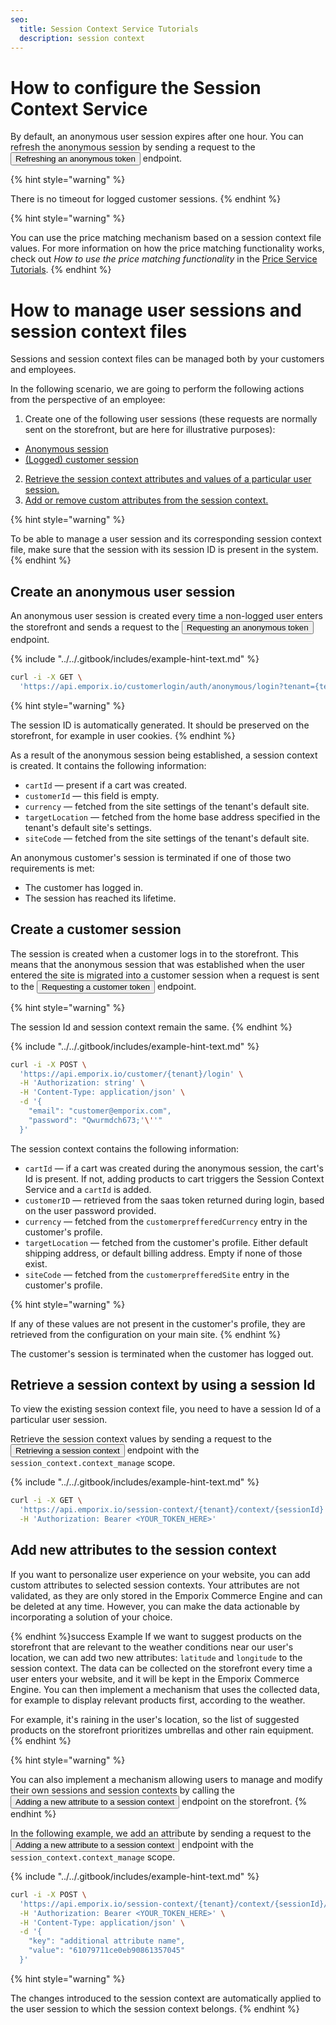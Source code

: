 ```yaml
---
seo:
  title: Session Context Service Tutorials
  description: session context
---
```


# How to configure the Session Context Service

By default, an anonymous user session expires after one hour. You can refresh the anonymous session by sending a request to the <nobr><Button to="/openapi/oauth/#operation/GET-oauth-refresh-anonymous-access-token" size="small">Refreshing an anonymous token</Button></nobr> endpoint.

{% hint style="warning" %}

There is no timeout for logged customer sessions.
{% endhint %}

{% hint style="warning" %}

You can use the price matching mechanism based on a session context file values. For more information on how the price matching functionality works, check out *How to use the price matching functionality* in the [Price Service Tutorials](/content/price#how-to-use-the-price-matching-functionality).
{% endhint %}

# How to manage user sessions and session context files

Sessions and session context files can be managed both by your customers and employees. 

In the following scenario, we are going to perform the following actions from the perspective of an employee:

1. Create one of the following user sessions (these requests are normally sent on the storefront, but are here for illustrative purposes):
* [Anonymous session](#create-an-anonymous-user-session)
* [(Logged) customer session](#create-a-customer-session)
2. [Retrieve the session context attributes and values of a particular user session.](#retrieve-a-session-context-by-using-a-session-id)
3. [Add or remove custom attributes from the session context.](#add-new-attributes-to-the-session-context)

{% hint style="warning" %}

To be able to manage a user session and its corresponding session context file, make sure that the session with its session ID is present in the system. 
{% endhint %}

## Create an anonymous user session

An anonymous user session is created every time a non-logged user enters the storefront and sends a request to the <nobr><Button to="/openapi/oauth/#operation/GET-oauth-generate-anonymous-access-token" size="small">Requesting an anonymous token</Button></nobr> endpoint.

{% include "../../.gitbook/includes/example-hint-text.md" %}

```bash
curl -i -X GET \
  'https://api.emporix.io/customerlogin/auth/anonymous/login?tenant={tenant}&client_id={client_id}'
```

{% hint style="warning" %}

The session ID is automatically generated. It should be preserved on the storefront, for example in user cookies.
{% endhint %}


As a result of the anonymous session being established, a session context is created. It contains the following information:

* `cartId` — present if a cart was created.
* `customerId` — this field is empty.
* `currency` — fetched from the site settings of the tenant's default site.
* `targetLocation` — fetched from the home base address specified in the tenant's default site's settings.
* `siteCode` — fetched from the site settings of the tenant's default site.

An anonymous customer's session is terminated if one of those two requirements is met:

* The customer has logged in. 
* The session has reached its lifetime.


## Create a customer session

The session is created when a customer logs in to the storefront. This means that the anonymous session that was established when the user entered the site is migrated into a customer session when a request is sent to the <nobr><Button to="/openapi/oauth/#operation/POST-oauth-authorize-customer" size="small">Requesting a customer token</Button></nobr> endpoint. 

{% hint style="warning" %}

The session Id and session context remain the same.
{% endhint %}


{% include "../../.gitbook/includes/example-hint-text.md" %}

```bash
curl -i -X POST \
  'https://api.emporix.io/customer/{tenant}/login' \
  -H 'Authorization: string' \
  -H 'Content-Type: application/json' \
  -d '{
    "email": "customer@emporix.com",
    "password": "Qwurmdch673;'\''"
  }'
```

The session context contains the following information:

* `cartId` — if a cart was created during the anonymous session, the cart's Id is present. If not, adding products to cart triggers the Session Context Service and a `cartId` is added.
* `customerID` — retrieved from the saas token returned during login, based on the user password provided.
* `currency` — fetched from the `customerprefferedCurrency` entry in the customer's profile.
* `targetLocation` — fetched from the customer's profile. Either default shipping address, or default billing address. Empty if none of those exist.
* `siteCode` — fetched from the `customerprefferedSite` entry in the customer's profile.

{% hint style="warning" %}

If any of these values are not present in the customer's profile, they are retrieved from the configuration on your main site.
{% endhint %}

The customer's session is terminated when the customer has logged out.

## Retrieve a session context by using a session Id

To view the existing session context file, you need to have a session Id of a particular user session.

Retrieve the session context values by sending a request to the <nobr><Button to="/openapi/session-context/#operation/GET-session-context-retrieve-session-context" size="small">Retrieving a session context</Button></nobr> endpoint with the `session_context.context_manage` scope.


{% include "../../.gitbook/includes/example-hint-text.md" %}

```bash
curl -i -X GET \
  'https://api.emporix.io/session-context/{tenant}/context/{sessionId}' \
  -H 'Authorization: Bearer <YOUR_TOKEN_HERE>'
```

## Add new attributes to the session context

If you want to personalize user experience on your website, you can add custom attributes to selected session contexts. Your attributes are not validated, as they are only stored in the Emporix Commerce Engine and can be deleted at any time. However, you can make the data actionable by incorporating a solution of your choice.

{% endhint %}success Example
If we want to suggest products on the storefront that are relevant to the weather conditions near our user's location, we can add two new attributes: `latitude` and `longitude` to the session context. 
The data can be collected on the storefront every time a user enters your website, and it will be kept in the Emporix Commerce Engine.
You can then implement a mechanism that uses the collected data, for example to display relevant products first, according to the weather. 

For example, it's raining in the user's location, so the list of suggested products on the storefront prioritizes umbrellas and other rain equipment.
{% endhint %}

{% hint style="warning" %}

You can also implement a mechanism allowing users to manage and modify their own sessions and session contexts by calling the <nobr><Button to="/openapi/session-context/#operation/POST-session-context-add-attribute-sessionId" size="small">Adding a new attribute to a session context</Button></nobr> endpoint on the storefront. 
{% endhint %}

In the following example, we add an attribute by sending a request to the  <nobr><Button to="/openapi/session-context/#operation/POST-session-context-add-attribute-sessionId" size="small">Adding a new attribute to a session context</Button></nobr> endpoint with the `session_context.context_manage` scope.


{% include "../../.gitbook/includes/example-hint-text.md" %}

```bash
curl -i -X POST \
  'https://api.emporix.io/session-context/{tenant}/context/{sessionId}/attributes' \
  -H 'Authorization: Bearer <YOUR_TOKEN_HERE>' \
  -H 'Content-Type: application/json' \
  -d '{
    "key": "additional attribute name",
    "value": "61079711ce0eb90861357045"
  }'
```


{% hint style="warning" %}

The changes introduced to the session context are automatically applied to the user session to which the session context belongs.
{% endhint %}
